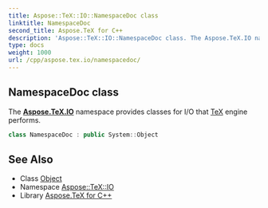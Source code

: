 ```yaml
---
title: Aspose::TeX::IO::NamespaceDoc class
linktitle: NamespaceDoc
second_title: Aspose.TeX for C++
description: 'Aspose::TeX::IO::NamespaceDoc class. The Aspose.TeX.IO namespace provides classes for I/O that TeX engine performs in C++.'
type: docs
weight: 1000
url: /cpp/aspose.tex.io/namespacedoc/
---
```

## NamespaceDoc class


The **[Aspose.TeX.IO](../)** namespace provides classes for I/O that [TeX](../../aspose.tex/) engine performs.

```cpp
class NamespaceDoc : public System::Object
```

## See Also

* Class [Object](../../system/object/)
* Namespace [Aspose::TeX::IO](../)
* Library [Aspose.TeX for C++](../../)
